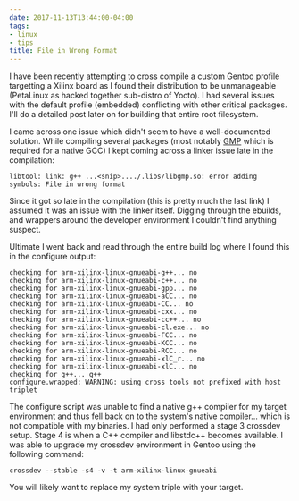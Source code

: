 ```yaml
---
date: 2017-11-13T13:44:00-04:00
tags:
- linux
- tips
title: File in Wrong Format
---
```


I have been recently attempting to cross compile a custom Gentoo profile
targetting a Xilinx board as I found their distribution to be unmanageable
(PetaLinux as hacked together sub-distro of Yocto). I had several issues with
the default profile (embedded) conflicting with other critical packages. I'll
do a detailed post later on for building that entire root filesystem.

I came across one issue which didn't seem to have a well-documented solution.
While compiling several packages (most notably [GMP][1] which is required for a
native GCC) I kept coming across a linker issue late in the compilation:

```
libtool: link: g++ ...<snip>..../.libs/libgmp.so: error adding symbols: File in wrong format
```

Since it got so late in the compilation (this is pretty much the last link) I
assumed it was an issue with the linker itself. Digging through the ebuilds,
and wrappers around the developer environment I couldn't find anything suspect.

Ultimate I went back and read through the entire build log where I found this
in the configure output:

```
checking for arm-xilinx-linux-gnueabi-g++... no
checking for arm-xilinx-linux-gnueabi-c++... no
checking for arm-xilinx-linux-gnueabi-gpp... no
checking for arm-xilinx-linux-gnueabi-aCC... no
checking for arm-xilinx-linux-gnueabi-CC... no
checking for arm-xilinx-linux-gnueabi-cxx... no
checking for arm-xilinx-linux-gnueabi-cc++... no
checking for arm-xilinx-linux-gnueabi-cl.exe... no
checking for arm-xilinx-linux-gnueabi-FCC... no
checking for arm-xilinx-linux-gnueabi-KCC... no
checking for arm-xilinx-linux-gnueabi-RCC... no
checking for arm-xilinx-linux-gnueabi-xlC_r... no
checking for arm-xilinx-linux-gnueabi-xlC... no
checking for g++... g++
configure.wrapped: WARNING: using cross tools not prefixed with host triplet
```

The configure script was unable to find a native g++ compiler for my target
environment and thus fell back on to the system's native compiler... which is
not compatible with my binaries. I had only performed a stage 3 crossdev setup.
Stage 4 is when a C++ compiler and libstdc++ becomes available. I was able to
upgrade my crossdev environment in Gentoo using the following command:

```
crossdev --stable -s4 -v -t arm-xilinx-linux-gnueabi
```

You will likely want to replace my system triple with your target.

[1]: https://gmplib.org/
